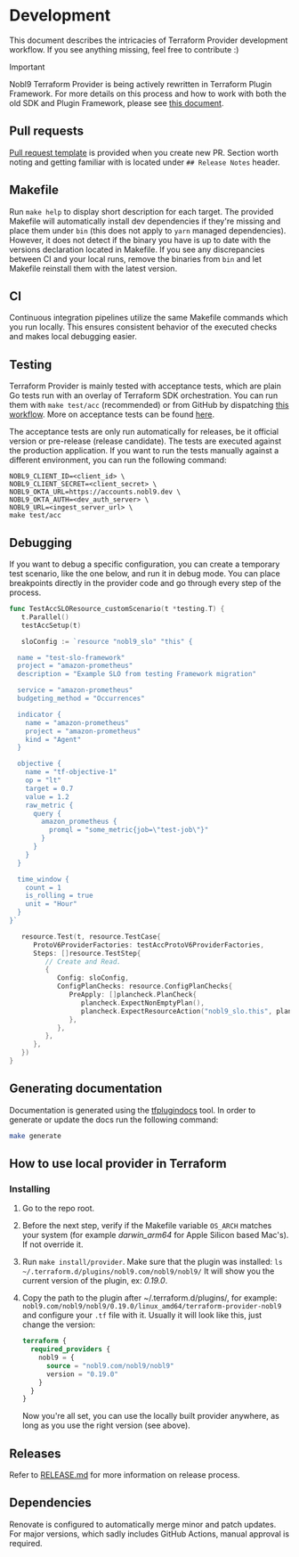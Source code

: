 # Development

This document describes the intricacies of Terraform Provider development
workflow.
If you see anything missing, feel free to contribute :)

> [!IMPORTANT]
> Nobl9 Terraform Provider is being actively rewritten in
> Terraform Plugin Framework.
> For more details on this process and how to work with
> both the old SDK and Plugin Framework, please see
> [this document](./plugin-framework-migration.md).

## Pull requests

[Pull request template](../.github/pull_request_template.md)
is provided when you create new PR.
Section worth noting and getting familiar with is located under
`## Release Notes` header.

## Makefile

Run `make help` to display short description for each target.
The provided Makefile will automatically install dev dependencies if they're
missing and place them under `bin`
(this does not apply to `yarn` managed dependencies).
However, it does not detect if the binary you have is up to date with the
versions declaration located in Makefile.
If you see any discrepancies between CI and your local runs, remove the
binaries from `bin` and let Makefile reinstall them with the latest version.

## CI

Continuous integration pipelines utilize the same Makefile commands which
you run locally. This ensures consistent behavior of the executed checks
and makes local debugging easier.

## Testing

Terraform Provider is mainly tested with acceptance tests, which are plain Go
tests run with an overlay of Terraform SDK orchestration.
You can run them with `make test/acc` (recommended) or from GitHub by dispatching
[this workflow](https://github.com/nobl9/terraform-provider-nobl9/actions/workflows/acc-tests-dispatch.yml).
More on acceptance tests can be found
[here](https://developer.hashicorp.com/terraform/plugin/sdkv2/testing/acceptance-tests).

The acceptance tests are only run automatically for releases, be it official
version or pre-release (release candidate).
The tests are executed against the production application.
If you want to run the tests manually against a different environment, you can
run the following command:

```shell
NOBL9_CLIENT_ID=<client_id> \
NOBL9_CLIENT_SECRET=<client_secret> \
NOBL9_OKTA_URL=https://accounts.nobl9.dev \
NOBL9_OKTA_AUTH=<dev_auth_server> \
NOBL9_URL=<ingest_server_url> \
make test/acc
```

## Debugging

If you want to debug a specific configuration,
you can create a temporary test scenario, like the one below,
and run it in debug mode.
You can place breakpoints directly in the provider code
and go through every step of the process.

```go
func TestAccSLOResource_customScenario(t *testing.T) {
   t.Parallel()
   testAccSetup(t)

   sloConfig := `resource "nobl9_slo" "this" {

  name = "test-slo-framework"
  project = "amazon-prometheus"
  description = "Example SLO from testing Framework migration"

  service = "amazon-prometheus"
  budgeting_method = "Occurrences"

  indicator {
    name = "amazon-prometheus"
    project = "amazon-prometheus"
    kind = "Agent"
  }

  objective {
    name = "tf-objective-1"
    op = "lt"
    target = 0.7
    value = 1.2
    raw_metric {
      query {
        amazon_prometheus {
          promql = "some_metric{job=\"test-job\"}"
        }
      }
    }
  }

  time_window {
    count = 1
    is_rolling = true
    unit = "Hour"
  }
}`

   resource.Test(t, resource.TestCase{
      ProtoV6ProviderFactories: testAccProtoV6ProviderFactories,
      Steps: []resource.TestStep{
         // Create and Read.
         {
            Config: sloConfig,
            ConfigPlanChecks: resource.ConfigPlanChecks{
               PreApply: []plancheck.PlanCheck{
                  plancheck.ExpectNonEmptyPlan(),
                  plancheck.ExpectResourceAction("nobl9_slo.this", plancheck.ResourceActionCreate),
               },
            },
         },
      },
   })
}
```

## Generating documentation

Documentation is generated using the
[tfplugindocs](https://github.com/hashicorp/terraform-plugin-docs) tool.
In order to generate or update the docs run the following command:

```sh
make generate
```

## How to use local provider in Terraform

### Installing

1. Go to the repo root.
2. Before the next step, verify if the Makefile variable `OS_ARCH` matches your
    system (for example *darwin_arm64* for Apple Silicon based Mac's).
    If not override it.
3. Run `make install/provider`. Make sure that the plugin was installed:
    `ls ~/.terraform.d/plugins/nobl9.com/nobl9/nobl9/`
    It will show you the current version of the plugin, ex: *0.19.0*.
4. Copy the path to the plugin after ~/.terraform.d/plugins/, for example:
    `nobl9.com/nobl9/nobl9/0.19.0/linux_amd64/terraform-provider-nobl9`
    and configure your `.tf` file with it.
    Usually it will look like this, just change the version:

    ```terraform
    terraform {
      required_providers {
        nobl9 = {
          source = "nobl9.com/nobl9/nobl9"
          version = "0.19.0"
        }
      }
    }
    ```

    Now you're all set, you can use the locally built provider anywhere, as long
    as you use the right version (see above).

## Releases

Refer to [RELEASE.md](./RELEASE.md) for more information on release process.

## Dependencies

Renovate is configured to automatically merge minor and patch updates.
For major versions, which sadly includes GitHub Actions, manual approval
is required.
